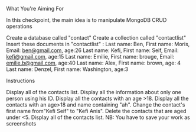 What You're Aiming For

In this checkpoint, the main idea is to manipulate MongoDB CRUD operations

Create a database called "contact"
Create a collection called "contactlist"
Insert these documents  in "contactlist" :
Last name: Ben, First name: Moris, Email: ben@gmail.com, age:26
Last name: Kefi, First name: Seif, Email: kefi@gmail.com, age:15
Last name: Emilie, First name: brouge, Email: emilie.b@gmail.com, age:40
Last name: Alex, First name: brown, age: 4
Last name: Denzel, First name: Washington, age:3

Instructions

Display all of the contacts list.
Display all the information about only one person using his ID.
Display all the contacts with an age >18.
Display all the contacts with an age>18 and name containing "ah".
Change the contact's first name from"Kefi Seif" to "Kefi Anis".
Delete the contacts that are aged under <5.
Display all of the contacts list.
NB: You have to save your work as screenshots
